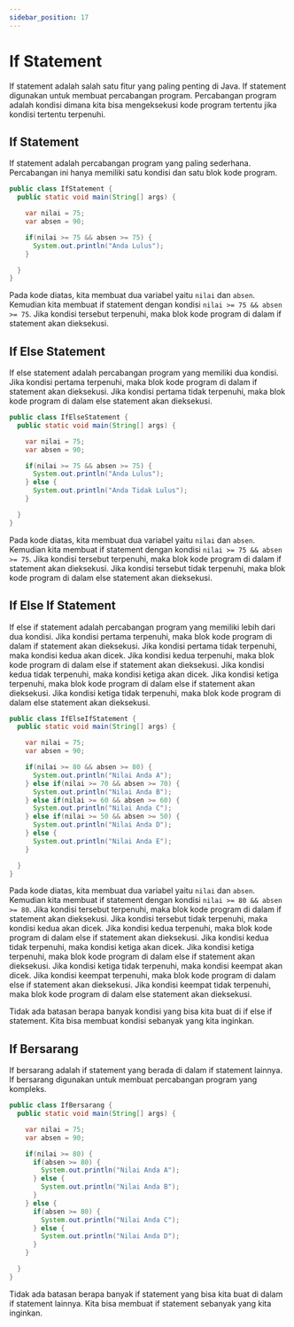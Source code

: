 ```yaml
---
sidebar_position: 17
---
```


# If Statement

If statement adalah salah satu fitur yang paling penting di Java. If statement digunakan untuk membuat percabangan
program. Percabangan program adalah kondisi dimana kita bisa mengeksekusi kode program tertentu jika kondisi tertentu
terpenuhi.

## If Statement

If statement adalah percabangan program yang paling sederhana. Percabangan ini hanya memiliki satu kondisi dan satu blok
kode program.

```java title="IfStatement.java"
public class IfStatement {
  public static void main(String[] args) {

    var nilai = 75;
    var absen = 90;

    if(nilai >= 75 && absen >= 75) {
      System.out.println("Anda Lulus");
    }

  }
}
```

Pada kode diatas, kita membuat dua variabel yaitu `nilai` dan `absen`. Kemudian kita membuat if statement dengan
kondisi `nilai >= 75 && absen >= 75`. Jika kondisi tersebut terpenuhi, maka blok kode program di dalam if statement
akan dieksekusi.

## If Else Statement

If else statement adalah percabangan program yang memiliki dua kondisi. Jika kondisi pertama terpenuhi, maka blok kode
program di dalam if statement akan dieksekusi. Jika kondisi pertama tidak terpenuhi, maka blok kode program di dalam
else statement akan dieksekusi.

```java title="IfElseStatement.java"
public class IfElseStatement {
  public static void main(String[] args) {

    var nilai = 75;
    var absen = 90;

    if(nilai >= 75 && absen >= 75) {
      System.out.println("Anda Lulus");
    } else {
      System.out.println("Anda Tidak Lulus");
    }

  }
}
```

Pada kode diatas, kita membuat dua variabel yaitu `nilai` dan `absen`. Kemudian kita membuat if statement dengan
kondisi `nilai >= 75 && absen >= 75`. Jika kondisi tersebut terpenuhi, maka blok kode program di dalam if statement
akan dieksekusi. Jika kondisi tersebut tidak terpenuhi, maka blok kode program di dalam else statement akan dieksekusi.

## If Else If Statement

If else if statement adalah percabangan program yang memiliki lebih dari dua kondisi. Jika kondisi pertama terpenuhi,
maka blok kode program di dalam if statement akan dieksekusi. Jika kondisi pertama tidak terpenuhi, maka kondisi
kedua akan dicek. Jika kondisi kedua terpenuhi, maka blok kode program di dalam else if statement akan dieksekusi. Jika
kondisi kedua tidak terpenuhi, maka kondisi ketiga akan dicek. Jika kondisi ketiga terpenuhi, maka blok kode program di
dalam else if statement akan dieksekusi. Jika kondisi ketiga tidak terpenuhi, maka blok kode program di dalam else
statement akan dieksekusi.

```java title="IfElseIfStatement.java"
public class IfElseIfStatement {
  public static void main(String[] args) {

    var nilai = 75;
    var absen = 90;

    if(nilai >= 80 && absen >= 80) {
      System.out.println("Nilai Anda A");
    } else if(nilai >= 70 && absen >= 70) {
      System.out.println("Nilai Anda B");
    } else if(nilai >= 60 && absen >= 60) {
      System.out.println("Nilai Anda C");
    } else if(nilai >= 50 && absen >= 50) {
      System.out.println("Nilai Anda D");
    } else {
      System.out.println("Nilai Anda E");
    }

  }
}
```

Pada kode diatas, kita membuat dua variabel yaitu `nilai` dan `absen`. Kemudian kita membuat if statement dengan
kondisi `nilai >= 80 && absen >= 80`. Jika kondisi tersebut terpenuhi, maka blok kode program di dalam if statement
akan dieksekusi. Jika kondisi tersebut tidak terpenuhi, maka kondisi kedua akan dicek. Jika kondisi kedua terpenuhi,
maka blok kode program di dalam else if statement akan dieksekusi. Jika kondisi kedua tidak terpenuhi, maka kondisi
ketiga akan dicek. Jika kondisi ketiga terpenuhi, maka blok kode program di dalam else if statement akan dieksekusi.
Jika kondisi ketiga tidak terpenuhi, maka kondisi keempat akan dicek. Jika kondisi keempat terpenuhi, maka blok kode
program di dalam else if statement akan dieksekusi. Jika kondisi keempat tidak terpenuhi, maka blok kode program di
dalam else statement akan dieksekusi.

Tidak ada batasan berapa banyak kondisi yang bisa kita buat di if else if statement. Kita bisa membuat kondisi sebanyak
yang kita inginkan.

## If Bersarang

If bersarang adalah if statement yang berada di dalam if statement lainnya. If bersarang digunakan untuk membuat
percabangan program yang kompleks.

```java title="IfBersarang.java"
public class IfBersarang {
  public static void main(String[] args) {

    var nilai = 75;
    var absen = 90;

    if(nilai >= 80) {
      if(absen >= 80) {
        System.out.println("Nilai Anda A");
      } else {
        System.out.println("Nilai Anda B");
      }
    } else {
      if(absen >= 80) {
        System.out.println("Nilai Anda C");
      } else {
        System.out.println("Nilai Anda D");
      }
    }

  }
}
```

Tidak ada batasan berapa banyak if statement yang bisa kita buat di dalam if statement lainnya. Kita bisa membuat if
statement sebanyak yang kita inginkan.
